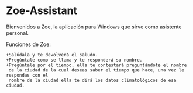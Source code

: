 # Zoe-Assistant

Bienvenidos a Zoe, la aplicación para Windows que sirve como asistente personal.

Funciones de Zoe:

	+Salúdala y te devolverá el saludo.
	+Pregúntale como se llama y te responderá su nombre.
	+Pregúntale por el tiempo, ella te contestará preguntándote el nombre 
	 de la ciudad de la cual deseas saber el tiempo que hace, una vez le respondas con el 
	 nombre de la ciudad ella te dirá los datos climatológicos de esa ciudad.

